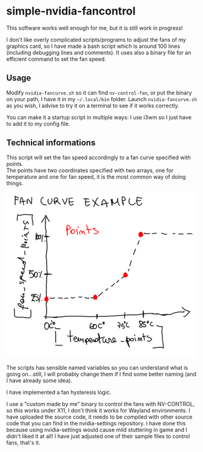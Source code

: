 # simple-nvidia-fancontrol

This software works well enough for me, but it is still work in progress!

I don't like overly complicated scripts/programs to adjust the fans of my graphics card, so I have made a bash script which is around 100 lines (including debugging lines and comments).
It uses also a binary file for an efficient command to set the fan speed.  

## Usage
Modify `nvidia-fancurve.sh` so it can find `nv-control-fan`, or put the binary on your path, I have it in my `~/.local/bin` folder. Launch `nvidia-fancurve.sh` as you wish, I advise to try it on a terminal to see if it works correctly.  

You can make it a startup script in multiple ways: I use i3wm so I just have to add it to my config file.  

## Technical informations

This script will set the fan speed accordingly to a fan curve specified with points.  
The points have two coordinates specified with two arrays, one for temperature and one for fan speed, it is the most common way of doing things.  

![fan curve example](./fan_curve_example.png)

The scripts has sensible named variables so you can understand what is going on...still, I will probably change them if I find some better naming (and I have already some idea).

I have implemented a fan hysteresis logic.  

I use a "custom made by me" binary to control the fans with NV-CONTROL, so this works under X11, I don't think it works for Wayland environments. I have uploaded the source code, it needs to be compiled with other source code that you can find in the nvidia-settings repository. I have done this because using nvidia-settings would cause mild stuttering in game and I didn't liked it at all! I have just adjusted one of their sample files to control fans, that's it.  
